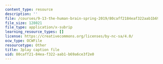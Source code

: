 ```yaml
---
content_type: resource
description: ''
file: /courses/9-13-the-human-brain-spring-2019/80caff2184eaf322aab1b69a6ce3f2e0_otriwYhNtm0.srt
file_size: 128021
file_type: application/x-subrip
learning_resource_types: []
license: https://creativecommons.org/licenses/by-nc-sa/4.0/
ocw_type: OCWFile
resourcetype: Other
title: 3play caption file
uid: 80caff21-84ea-f322-aab1-b69a6ce3f2e0
---
```

